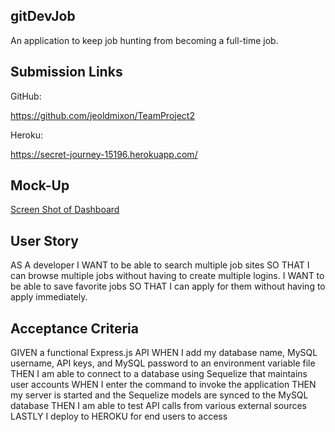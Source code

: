 ## gitDevJob

An application to keep job hunting from becoming a full-time job.

## Submission Links

GitHub:

https://github.com/jeoldmixon/TeamProject2

Heroku:

https://secret-journey-15196.herokuapp.com/

## Mock-Up

[Screen Shot of Dashboard](./public/images/image.png)

## User Story

AS A developer
I WANT to be able to search multiple job sites
SO THAT I can browse multiple jobs without having to create multiple logins.
I WANT to be able to save favorite jobs
SO THAT I can apply for them without having to apply immediately.

## Acceptance Criteria

GIVEN a functional Express.js API
WHEN I add my database name, MySQL username, API keys, and MySQL password to an environment variable file
THEN I am able to connect to a database using Sequelize that maintains user accounts
WHEN I enter the command to invoke the application
THEN my server is started and the Sequelize models are synced to the MySQL database
THEN I am able to test API calls from various external sources
LASTLY I deploy to HEROKU for end users to access
